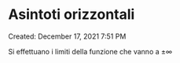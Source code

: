 # Asintoti orizzontali

Created: December 17, 2021 7:51 PM

Si effettuano i limiti della funzione che vanno a $\pm \infty$